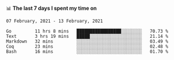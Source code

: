 <!--
### Hi there 👋

- 🤔 I was learning formal verification with Coq formally, but want to **build things** now.
- 😬 I am broadly interested in **computer systems** and **programming languages** (just a beginner 🥺).
- 🤩 (I hope I can) code for fun!

<img src="https://github-readme-stats.vercel.app/api?username=xxchan&show_icons=true&icon_color=0366d6&text_color=24292e&bg_color=ffffff&hide_title=true" />

---
-->


📊 **The last 7 days I spent my time on** 

<!--START_SECTION:waka-->
```text
07 February, 2021 - 13 February, 2021

Go         11 hrs 8 mins   █████████████████░░░░░░░░   70.73 % 
Text       3 hrs 19 mins   █████░░░░░░░░░░░░░░░░░░░░   21.14 % 
Markdown   32 mins         ░░░░░░░░░░░░░░░░░░░░░░░░░   03.49 % 
Coq        23 mins         ░░░░░░░░░░░░░░░░░░░░░░░░░   02.48 % 
Bash       16 mins         ░░░░░░░░░░░░░░░░░░░░░░░░░   01.70 %
```
<!--END_SECTION:waka-->

<!--
**xxchan/xxchan** is a ✨ _special_ ✨ repository because its `README.md` (this file) appears on your GitHub profile.

Here are some ideas to get you started:

- 🔭 I’m currently working on ...
- 🌱 I’m currently learning ...
- 👯 I’m looking to collaborate on ...
- 🤔 I’m looking for help with ...
- 💬 Ask me about ...
- 📫 How to reach me: ...
- 😄 Pronouns: ...
- ⚡ Fun fact: ...
-->
